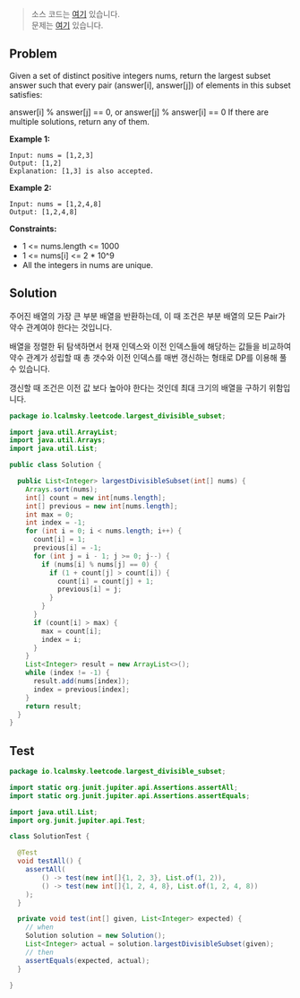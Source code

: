 > 소스 코드는 [여기](https://github.com/lcalmsky/leetcode/blob/master/src/main/java/io/lcalmsky/leetcode/largest_divisible_subset/Solution.java) 있습니다.  
> 문제는 [여기](https://leetcode.com/problems/largest-divisible-subset/) 있습니다.

## Problem

Given a set of distinct positive integers nums, return the largest subset answer such that every pair (answer[i], answer[j]) of elements in this subset satisfies:

answer[i] % answer[j] == 0, or
answer[j] % answer[i] == 0
If there are multiple solutions, return any of them.

**Example 1:**

```text
Input: nums = [1,2,3]
Output: [1,2]
Explanation: [1,3] is also accepted.
```

**Example 2:**

```text
Input: nums = [1,2,4,8]
Output: [1,2,4,8]
```

**Constraints:**

* 1 <= nums.length <= 1000
* 1 <= nums[i] <= 2 * 10^9
* All the integers in nums are unique.

## Solution

주어진 배열의 가장 큰 부분 배열을 반환하는데, 이 때 조건은 부분 배열의 모든 Pair가 약수 관계여야 한다는 것입니다.

배열을 정렬한 뒤 탐색하면서 현재 인덱스와 이전 인덱스들에 해당하는 값들을 비교하여 약수 관계가 성립할 때 총 갯수와 이전 인덱스를 매번 갱신하는 형태로 DP를 이용해 풀 수 있습니다.

갱신할 때 조건은 이전 값 보다 높아야 한다는 것인데 최대 크기의 배열을 구하기 위함입니다.

```java
package io.lcalmsky.leetcode.largest_divisible_subset;

import java.util.ArrayList;
import java.util.Arrays;
import java.util.List;

public class Solution {

  public List<Integer> largestDivisibleSubset(int[] nums) {
    Arrays.sort(nums);
    int[] count = new int[nums.length];
    int[] previous = new int[nums.length];
    int max = 0;
    int index = -1;
    for (int i = 0; i < nums.length; i++) {
      count[i] = 1;
      previous[i] = -1;
      for (int j = i - 1; j >= 0; j--) {
        if (nums[i] % nums[j] == 0) {
          if (1 + count[j] > count[i]) {
            count[i] = count[j] + 1;
            previous[i] = j;
          }
        }
      }
      if (count[i] > max) {
        max = count[i];
        index = i;
      }
    }
    List<Integer> result = new ArrayList<>();
    while (index != -1) {
      result.add(nums[index]);
      index = previous[index];
    }
    return result;
  }
}
```

## Test

```java
package io.lcalmsky.leetcode.largest_divisible_subset;

import static org.junit.jupiter.api.Assertions.assertAll;
import static org.junit.jupiter.api.Assertions.assertEquals;

import java.util.List;
import org.junit.jupiter.api.Test;

class SolutionTest {

  @Test
  void testAll() {
    assertAll(
        () -> test(new int[]{1, 2, 3}, List.of(1, 2)),
        () -> test(new int[]{1, 2, 4, 8}, List.of(1, 2, 4, 8))
    );
  }

  private void test(int[] given, List<Integer> expected) {
    // when
    Solution solution = new Solution();
    List<Integer> actual = solution.largestDivisibleSubset(given);
    // then
    assertEquals(expected, actual);
  }

}
```